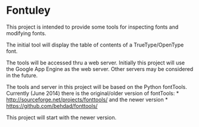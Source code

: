 Fontuley
========

This project is intended to provide some tools for inspecting fonts and 
modifying fonts.

The initial tool will display the table of contents of a TrueType/OpenType font.

The tools will be accessed thru a web server. Initially this project will
use the Google App Engine as the web server. Other servers may be considered
in the future.

The tools and server in this project will be based on the Python fontTools.
Currently (June 2014) there is the original/older version of fontTools:
    * http://sourceforge.net/projects/fonttools/
and the newer version
    * https://github.com/behdad/fonttools/

This project will start with the newer version.

